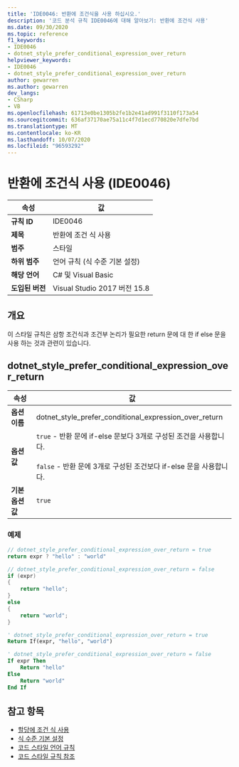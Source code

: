 ```yaml
---
title: 'IDE0046: 반환에 조건식을 사용 하십시오.'
description: '코드 분석 규칙 IDE0046에 대해 알아보기: 반환에 조건식 사용'
ms.date: 09/30/2020
ms.topic: reference
f1_keywords:
- IDE0046
- dotnet_style_prefer_conditional_expression_over_return
helpviewer_keywords:
- IDE0046
- dotnet_style_prefer_conditional_expression_over_return
author: gewarren
ms.author: gewarren
dev_langs:
- CSharp
- VB
ms.openlocfilehash: 61713e0be1305b2fe1b2e41ad991f3110f173a54
ms.sourcegitcommit: 636af37170ae75a11c4f7d1ecd770820e7dfe7bd
ms.translationtype: MT
ms.contentlocale: ko-KR
ms.lasthandoff: 10/07/2020
ms.locfileid: "96593292"
---
```

# <a name="use-conditional-expression-for-return-ide0046"></a>반환에 조건식 사용 (IDE0046)

|속성|값|
|-|-|
| **규칙 ID** | IDE0046 |
| **제목** | 반환에 조건 식 사용 |
| **범주** | 스타일 |
| **하위 범주** | 언어 규칙 (식 수준 기본 설정) |
| **해당 언어** | C# 및 Visual Basic |
| **도입된 버전** | Visual Studio 2017 버전 15.8 |

## <a name="overview"></a>개요

이 스타일 규칙은 삼항 조건식과 조건부 논리가 필요한 return 문에 대 한 if else 문을 사용 하는 것과 관련이 있습니다.

## <a name="dotnet_style_prefer_conditional_expression_over_return"></a>dotnet_style_prefer_conditional_expression_over_return

|속성|값|
|-|-|
| **옵션 이름** | dotnet_style_prefer_conditional_expression_over_return
| **옵션 값** | `true` - 반환 문에 if-else 문보다 3개로 구성된 조건을 사용합니다.<br /><br />`false` - 반환 문에 3개로 구성된 조건보다 if-else 문을 사용합니다. |
| **기본 옵션 값** | `true` |

### <a name="example"></a>예제

```csharp
// dotnet_style_prefer_conditional_expression_over_return = true
return expr ? "hello" : "world"

// dotnet_style_prefer_conditional_expression_over_return = false
if (expr)
{
    return "hello";
}
else
{
    return "world";
}
```

```vb
' dotnet_style_prefer_conditional_expression_over_return = true
Return If(expr, "hello", "world")

' dotnet_style_prefer_conditional_expression_over_return = false
If expr Then
    Return "hello"
Else
    Return "world"
End If
```

## <a name="see-also"></a>참고 항목

- [할당에 조건 식 사용](ide0045.md)
- [식 수준 기본 설정](expression-level-preferences.md)
- [코드 스타일 언어 규칙](language-rules.md)
- [코드 스타일 규칙 참조](index.md)
